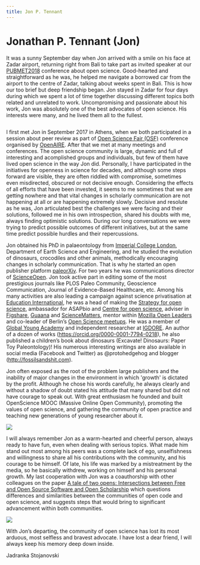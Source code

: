```yaml
---
title: Jon P. Tennant
---
```


# Jonathan P. Tennant (Jon)

It was a sunny September day when Jon arrived with a smile on his face at Zadar
airport, returning right from Bali to take part as invited speaker at our
[PUBMET2018](http://pubmet.unizd.hr/pubmet2018/) conference about open science.
Good-hearted and straightforward as he was, he helped me navigate a borrowed car
from the airport to the centre of Zadar, talking about weeks spent in Bali. This
is how our too brief but deep friendship began. Jon stayed in Zadar for four
days during which we spent a lot of time together discussing different topics
both related and unrelated to work. Uncompromising and passionate about his
work, Jon was absolutely one of the best advocates of open science. His
interests were many, and he lived them all to the fullest.

<div class="ar mx-auto" style="--w: 1600; --h: 858;">
  <div class="ar-media">
    <img class="rounded" src="<%= cloudinary('jon/2_spjmcg.jpg') %>" alt="" />
  </div>
</div>

I first met Jon in September 2017 in Athens, when we both participated in a
session about peer review as part of [Open Science Fair
(OSF)](https://www.opensciencefair.eu/) conference organised by
[OpenAIRE](https://www.openaire.eu/). After that we met at many meetings and
conferences. The open science community is large, dynamic and full of
interesting and acomplished groups and individuals, but few of them have lived
open science in the way Jon did. Personally, I have participated in the
initiatives for openness in science for decades, and although some steps forward
are visible, they are often riddled with compromise, sometimes even misdirected,
obscured or not decisive enough. Considering the effects of all efforts that
have been invested, it seems to me sometimes that we are getting nowhere and
that vital changes in scholarly communication are not happening at all or are
happening extremely slowly. Decisive and resolute as he was, Jon articulated
best the challenges we were facing and their solutions, followed me in his own
introspection, shared his doubts with me, always finding optimistic solutions.
During our long conversations we were trying to predict possible outcomes of
different initiatives, but at the same time predict possible hurdles and their
repercussions.

Jon obtained his PhD in palaeontology from [Imperial College
London](https://www.imperial.ac.uk/), Department of Earth Science and
Engineering, and he studied the evolution of dinosaurs, crocodiles and other
animals, methodically encouraging changes in scholarly communication. That is
why he started an open publisher platform [paleorXiv](https://paleorxiv.org/).
For two years he was communications director of
[ScienceOpen](https://www.scienceopen.com/). Jon took active part in editing
some of the most prestigious journals like PLOS Paleo Community, Geoscience
Communication, Journal of Evidence-Based Healthcare, etc. Among his many
activities are also leading a campaign against science privatisation at
[Education International](https://www.ei-ie.org/), he was a head of making the
[Strategy for open science](https://osf.io/preprints/metaarxiv/b4v8p/),
ambassador for ASAPbio and [Centre for open science](https://cos.io/), adviser
in [Figshare](https://figshare.com/), [Guaana](https://blog.guaana.com/) and
[ScienceMatters](https://www.sciencematters.io/), mentor within [Mozilla Open
Leaders](https://foundation.mozilla.org/en/initiatives/mozilla-open-leaders/)
and co-leader of Berlin’s [Open Science
meetups](https://www.meetup.com/Berlin-Open-Science-Meetup/). He was a member of
[Global Young Academy](https://globalyoungacademy.net/) and independent
researcher at [IGDORE](https://igdore.org/). An author of a dozen of works
(https://orcid.org/0000-0001-7794-0218), he also published a children’s book
about dinosaurs (Excavate! Dinosaurs: Paper Toy Paleontology)! His numerous
interesting writings are also available in social media (Facebook and Twitter)
as @protohedgehog and blogger (http://fossilsandshit.com).

Jon often exposed as the root of the problem large publishers and the inability
of major changes in the environment in which 'growth' is dictated by the profit.
Although he chose his words carefully, he always clearly and without a shadow of
doubt stated his attitude that many shared but did not have courage to speak
out. With great enthusiasm he founded and built OpenScience MOOC (Massive Online
Open Community), promoting the values of open science, and gathering the
community of open practice and teaching new generations of young researcher
about it.

<div class="ar mx-auto" style="--w: 1600; --h: 1048;">
  <div class="ar-media">
    <img class="rounded" src="<%= cloudinary('jon/3_pdnmgr.jpg') %>" />
  </div>
</div>

I will always remember Jon as a warm-hearted and cheerful person, always ready
to have fun, even when dealing with serious topics. What made him stand out most
among his peers was a complete lack of ego, unselfishness and willingness to
share all his contributions with the community, and his courage to be himself.
Of late, his life was marked by a mistreatment by the media, so he basically
withdrew, working on himself and his personal growth. My last cooperation with
Jon was a coauthorship with other colleagues on the paper [A tale of two opens:
Intersections between Free and Open Source Software and Open
Scholarship](https://osf.io/preprints/socarxiv/2kxq8/) which questions
differences and similarities between the communities of open code and open
science, and suggests steps that would bring to significant advancement within
both communities.

<div class="ar mx-auto" style="--w: 1044; --h: 1600;">
  <div class="ar-media">
    <img class="rounded" src="<%= cloudinary('jon/4_al5sgt.jpg') %>" />
  </div>
</div>

With Jon’s departing, the community of open science has lost its most arduous,
most selfless and bravest advocate. I have lost a dear friend, I will always
keep his memory deep down inside.

<div class="italic text-center">
  <div class="mt-2">
  Jadranka Stojanovski
  </div>
</div>
